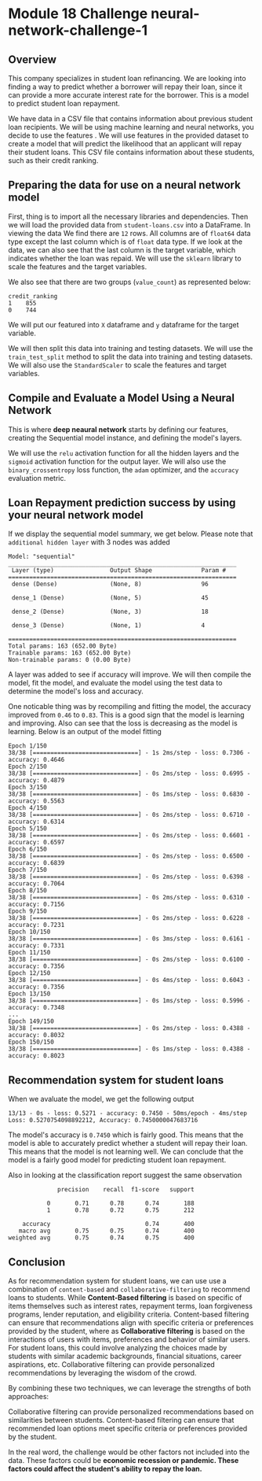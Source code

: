 # Module 18 Challenge neural-network-challenge-1

## Overview
This company specializes in student loan refinancing. We are looking into finding a way to predict whether a borrower will repay their loan, since it can provide a more accurate interest rate for the borrower. This is a model to predict student loan repayment.

We have data in a CSV file that contains information about previous student loan recipients. We will be using machine learning and neural networks, you decide to use the features . We will use features in the provided dataset to create a model that will predict the likelihood that an applicant will repay their student loans. This CSV file contains information about these students, such as their credit ranking.

## Preparing the data for use on a neural network model
First, thing is to import all the necessary libraries and dependencies. Then we will load the provided data from `student-loans.csv` into a DataFrame. In viewing the data We find there are `12` rows. All columns are of `float64` data type except the last column which is of `float` data type. If we look at the data, we can also see that the last column is the target variable, which indicates whether the loan was repaid. We will use the `sklearn` library to scale the features and the target variables. 

We also see that there are two groups (`value_count`) as represented below:
```
credit_ranking
1    855
0    744
```

We will put our featured into `X` dataframe and `y` dataframe for the target variable. 

We will then split this data into training and testing datasets. We will use the `train_test_split` method to split the data into training and testing datasets. We will also use the `StandardScaler` to scale the features and target variables.

## Compile and Evaluate a Model Using a Neural Network
This is where **deep neaural network** starts by defining our features, creating the Sequential model instance, and defining the model's layers. 

We will use the `relu` activation function for all the hidden layers and the `sigmoid` activation function for the output layer. We will also use the `binary_crossentropy` loss function, the `adam` optimizer, and the `accuracy` evaluation metric.

## Loan Repayment prediction success by using your neural network model
If we display the sequential model summary, we get below. Please note that `additional hidden layer` with 3 nodes was added
```
Model: "sequential"
_________________________________________________________________
 Layer (type)                Output Shape              Param #   
=================================================================
 dense (Dense)               (None, 8)                 96        
                                                                 
 dense_1 (Dense)             (None, 5)                 45        
                                                                 
 dense_2 (Dense)             (None, 3)                 18        
                                                                 
 dense_3 (Dense)             (None, 1)                 4         
                                                                 
=================================================================
Total params: 163 (652.00 Byte)
Trainable params: 163 (652.00 Byte)
Non-trainable params: 0 (0.00 Byte)
```
A layer was added to see if accuracy will improve. We will then compile the model, fit the model, and evaluate the model using the test data to determine the model's loss and accuracy.

One noticable thing was by recompiling and fitting the model, the accuracy improved from `0.46` to `0.83`. This is a good sign that the model is learning and improving. Also can see that the loss is decreasing as the model is learning. Below is an output of the model fitting

```
Epoch 1/150
38/38 [==============================] - 1s 2ms/step - loss: 0.7306 - accuracy: 0.4646
Epoch 2/150
38/38 [==============================] - 0s 2ms/step - loss: 0.6995 - accuracy: 0.4879
Epoch 3/150
38/38 [==============================] - 0s 1ms/step - loss: 0.6830 - accuracy: 0.5563
Epoch 4/150
38/38 [==============================] - 0s 2ms/step - loss: 0.6710 - accuracy: 0.6314
Epoch 5/150
38/38 [==============================] - 0s 2ms/step - loss: 0.6601 - accuracy: 0.6597
Epoch 6/150
38/38 [==============================] - 0s 2ms/step - loss: 0.6500 - accuracy: 0.6839
Epoch 7/150
38/38 [==============================] - 0s 2ms/step - loss: 0.6398 - accuracy: 0.7064
Epoch 8/150
38/38 [==============================] - 0s 2ms/step - loss: 0.6310 - accuracy: 0.7156
Epoch 9/150
38/38 [==============================] - 0s 2ms/step - loss: 0.6228 - accuracy: 0.7231
Epoch 10/150
38/38 [==============================] - 0s 3ms/step - loss: 0.6161 - accuracy: 0.7331
Epoch 11/150
38/38 [==============================] - 0s 2ms/step - loss: 0.6100 - accuracy: 0.7356
Epoch 12/150
38/38 [==============================] - 0s 4ms/step - loss: 0.6043 - accuracy: 0.7356
Epoch 13/150
38/38 [==============================] - 0s 1ms/step - loss: 0.5996 - accuracy: 0.7348
...
Epoch 149/150
38/38 [==============================] - 0s 2ms/step - loss: 0.4388 - accuracy: 0.8032
Epoch 150/150
38/38 [==============================] - 0s 1ms/step - loss: 0.4388 - accuracy: 0.8023
```

## Recommendation system for student loans
When we avaluate the model, we get the following output
```
13/13 - 0s - loss: 0.5271 - accuracy: 0.7450 - 50ms/epoch - 4ms/step
Loss: 0.5270754098892212, Accuracy: 0.7450000047683716
```
The model's accuracy is `0.7450` which is fairly good. This means that the model is able to accurately predict whether a student will repay their loan. This means that the model is not learning well. We can conclude that the model is a fairly good model for predicting student loan repayment.

Also in looking at the classification report suggest the same observation
```
              precision    recall  f1-score   support

           0       0.71      0.78      0.74       188
           1       0.78      0.72      0.75       212

    accuracy                           0.74       400
   macro avg       0.75      0.75      0.74       400
weighted avg       0.75      0.74      0.75       400
```

## Conclusion

As for recommendation system for student loans, we can use use a combination of `content-based` and `collaborative-filtering` to recommend loans to students. While **Content-Based filtering** is based on specific of items themselves such as interest rates, repayment terms, loan forgiveness programs, lender reputation, and eligibility criteria. Content-based filtering can ensure that recommendations align with specific criteria or preferences provided by the student, where as **Collaborative filtering** is based on the interactions of users with items, preferences and behavior of similar users. For student loans, this could involve analyzing the choices made by students with similar academic backgrounds, financial situations, career aspirations, etc. Collaborative filtering can provide personalized recommendations by leveraging the wisdom of the crowd.

By combining these two techniques, we can leverage the strengths of both approaches:

Collaborative filtering can provide personalized recommendations based on similarities between students.
Content-based filtering can ensure that recommended loan options meet specific criteria or preferences provided by the student.

In the real word, the challenge would be other factors not included into the data. These factors could be **economic recession or pandemic. These factors could affect the student's ability to repay the loan.**